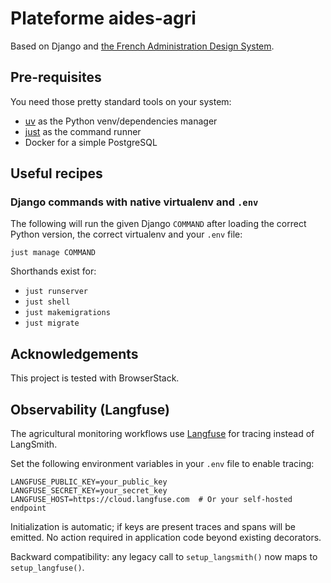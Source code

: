 # Plateforme aides-agri

Based on Django and [the French Administration Design System](https://www.systeme-de-design.gouv.fr/).

## Pre-requisites

You need those pretty standard tools on your system:
- [uv](https://docs.astral.sh/uv/) as the Python venv/dependencies manager
- [just](https://just.systems/) as the command runner
- Docker for a simple PostgreSQL

## Useful recipes

### Django commands with native virtualenv and `.env`

The following will run the given Django `COMMAND` after loading the correct Python version, the correct virtualenv and your `.env` file:

```shell
just manage COMMAND
```

Shorthands exist for:
- `just runserver`
- `just shell`
- `just makemigrations`
- `just migrate`

## Acknowledgements

This project is tested with BrowserStack.

## Observability (Langfuse)

The agricultural monitoring workflows use [Langfuse](https://langfuse.com) for tracing instead of LangSmith.

Set the following environment variables in your `.env` file to enable tracing:

```env
LANGFUSE_PUBLIC_KEY=your_public_key
LANGFUSE_SECRET_KEY=your_secret_key
LANGFUSE_HOST=https://cloud.langfuse.com  # Or your self-hosted endpoint
```

Initialization is automatic; if keys are present traces and spans will be emitted. No action required in application code beyond existing decorators.

Backward compatibility: any legacy call to `setup_langsmith()` now maps to `setup_langfuse()`.
